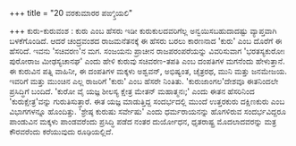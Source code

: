 +++
title = "20 ವರಕುಮಾರರ ಪಙ್ಕ್ತಿಯಲಿ"

+++
ಕುರು-ಕುರುವಂಶ : ಕುರು ಎಂಬ ಹೆಸರು ಇಡೀ ಕುರುಕುಲದವರಿಗೆಲ್ಲ ಅನ್ವಯಿಸಬಹುದಾದಷ್ಟು ವ್ಯಾಪ್ತವಾಗಿ ಬಳಕೆಗೊಂಡಿದೆ. ಆದರೆ ಚಂದ್ರವಂಶದ ರಾಜಮನೆತನಕ್ಕೆ ಈ ಹೆಸರು ಬರಲು ಕಾರಣನಾದ 'ಕುರು' ಎಂಬ ದೊರೆಗೆ ಈ ಹೆಸರಿದೆ. ಇವನು 'ಸಚಿವರಣ'ನ ಮಗ. ಸಂಜಯನು ಪ್ರಾಚೀನ ರಾಜಪರಂಪರೆಯನ್ನು ವಿವರಿಸುವಾಗ 'ಭರತಸ್ಯಕುರೋಃ ಪುರೋರಾಜ ಮೀಢಸ್ಯಚಾನಘ' ಎಂದು ಹೇಳಿ ಕುರುವು ಸಚಿವರಣ-ತಪತಿ ಎಂಬ ದಂಪತಿಗಳ ಮಗನೆಂದು ಹೇಳುತ್ತಾನೆ. ಈ ಕುರುವಿನ ಪತ್ನಿ ವಾಹಿನೀ, ಈ ದಂಪತಿಗಳ ಮಕ್ಕಳು ಅಶ್ವವನ್, ಅಭಿಷ್ಯಂತ, ಚೈತ್ರರಥ, ಮುನಿ ಮತ್ತು ಜನಮೇಜಯ. ಇವರಿಗೆ ಮತ್ತು ಮುಂಚಿನ ಎಲ್ಲ ರಾಜರಿಗೆ 'ಕುರು' ಎಂಬ ಹೆಸರೇ ನಿಂತಿತು. 'ಕುರುಜಾಂಗಲ'ದೇಶವೂ ಈತನಿಂದಲೇ ಪ್ರಸಿದ್ಧಿಗೆ ಬಂದಿದೆ. 'ಕುರೋ ವೈ ಯಜ್ಞ ಶೀಲಸ್ಯ ಕ್ಷೇತ್ರ ಮೇತನ್ ಮಹಾತ್ಮನಃ;' ಎಂದು ಈತನ ಹೆಸರಿನಿಂದ 'ಕುರುಕ್ಷೇತ್ರ'ವನ್ನು ಗುರುತಿಸುತ್ತಾರೆ. ಈತ ಯಜ್ಞ ಮಾಡುತ್ತಿದ್ದ ಸಂದರ್ಭದಲ್ಲಿ ಮುಂದೆ ಉತ್ತರಕುರು ದಕ್ಷಿಣಕುರು ಎಂಬ ವಿಭಾಗಗಳನ್ನೂ ಹೊಂದಿತ್ತು. 'ಶ್ರೇಷ್ಠ ಕುರುಷು ಸರ್ವೇಷು' ಎಂದು ಧರ್ಮರಾಯನನ್ನು ಹೊಗಳಿರುವ ಸಂದರ್ಭವಿದ್ದರೂ ಪಾಂಡುವಿನ ಮಕ್ಕಳು ಪಾಂಡವರೆಂದು ಪ್ರಸಿದ್ಧಿ ಪಡೆದ ನಂತರ ದುರ್ಯೋಧನ, ಧೃತರಾಷ್ಟ್ರ ಮೊದಲಾದವರನ್ನು ಮತ್ರ ಕೌರವರೆಂದು ಕರೆಯುವುದು ರೂಢಿಯಲ್ಲಿದೆ.